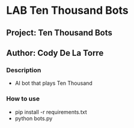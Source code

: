 # LAB Ten Thousand Bots

## Project: Ten Thousand Bots

## Author: Cody De La Torre

### Description

- AI bot that plays Ten Thousand

### How to use

- pip install -r requirements.txt
- python bots.py
